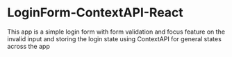 # LoginForm-ContextAPI-React
This app is a simple login form with form validation and focus feature on the invalid input
and storing the login state using ContextAPI for general states across the app
